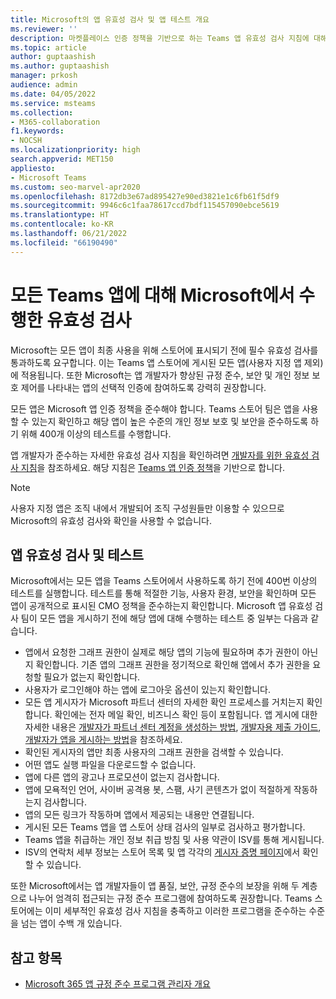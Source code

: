 ```yaml
---
title: Microsoft의 앱 유효성 검사 및 앱 테스트 개요
ms.reviewer: ''
description: 마켓플레이스 인증 정책을 기반으로 하는 Teams 앱 유효성 검사 지침에 대해 알아봅니다. Microsoft가 Teams 앱이 높은 수준의 개인 정보 보호 및 보안을 준수하도록 하는 방법을 이해합니다.
ms.topic: article
author: guptaashish
ms.author: guptaashish
manager: prkosh
audience: admin
ms.date: 04/05/2022
ms.service: msteams
ms.collection:
- M365-collaboration
f1.keywords:
- NOCSH
ms.localizationpriority: high
search.appverid: MET150
appliesto:
- Microsoft Teams
ms.custom: seo-marvel-apr2020
ms.openlocfilehash: 8172db3e67ad895427e90ed3821e1c6fb61f5df9
ms.sourcegitcommit: 9946c6c1faa78617ccd7bdf115457090ebce5619
ms.translationtype: HT
ms.contentlocale: ko-KR
ms.lasthandoff: 06/21/2022
ms.locfileid: "66190490"
---
```

# <a name="validation-performed-by-microsoft-for-all-teams-apps"></a>모든 Teams 앱에 대해 Microsoft에서 수행한 유효성 검사

Microsoft는 모든 앱이 최종 사용을 위해 스토어에 표시되기 전에 필수 유효성 검사를 통과하도록 요구합니다. 이는 Teams 앱 스토어에 게시된 모든 앱(사용자 지정 앱 제외)에 적용됩니다. 또한 Microsoft는 앱 개발자가 향상된 규정 준수, 보안 및 개인 정보 보호 제어를 나타내는 앱의 선택적 인증에 참여하도록 강력히 권장합니다.

모든 앱은 Microsoft 앱 인증 정책을 준수해야 합니다. Teams 스토어 팀은 앱을 사용할 수 있는지 확인하고 해당 앱이 높은 수준의 개인 정보 보호 및 보안을 준수하도록 하기 위해 400개 이상의 테스트를 수행합니다.

앱 개발자가 준수하는 자세한 유효성 검사 지침을 확인하려면 [개발자를 위한 유효성 검사 지침](/microsoftteams/platform/concepts/deploy-and-publish/appsource/prepare/teams-store-validation-guidelines)을 참조하세요. 해당 지침은 [Teams 앱 인증 정책](/legal/marketplace/certification-policies#1140-teams)을 기반으로 합니다.

> [!NOTE]
> 사용자 지정 앱은 조직 내에서 개발되어 조직 구성원들만 이용할 수 있으므로 Microsoft의 유효성 검사와 확인을 사용할 수 없습니다.

## <a name="app-validation-and-testing"></a>앱 유효성 검사 및 테스트

Microsoft에서는 모든 앱을 Teams 스토어에서 사용하도록 하기 전에 400번 이상의 테스트를 실행합니다. 테스트를 통해 적절한 기능, 사용자 환경, 보안을 확인하며 모든 앱이 공개적으로 표시된 CMO 정책을 준수하는지 확인합니다. Microsoft 앱 유효성 검사 팀이 모든 앱을 게시하기 전에 해당 앱에 대해 수행하는 테스트 중 일부는 다음과 같습니다.

* 앱에서 요청한 그래프 권한이 실제로 해당 앱의 기능에 필요하며 추가 권한이 아닌지 확인합니다. 기존 앱의 그래프 권한을 정기적으로 확인해 앱에서 추가 권한을 요청할 필요가 없는지 확인합니다.
* 사용자가 로그인해야 하는 앱에 로그아웃 옵션이 있는지 확인합니다.
* 모든 앱 게시자가 Microsoft 파트너 센터의 자세한 확인 프로세스를 거치는지 확인합니다. 확인에는 전자 메일 확인, 비즈니스 확인 등이 포함됩니다. 앱 게시에 대한 자세한 내용은 [개발자가 파트너 센터 계정을 생성하는 방법](/microsoftteams/platform/concepts/deploy-and-publish/appsource/prepare/create-partner-center-dev-account), [개발자용 제출 가이드](/office/dev/store/add-in-submission-guide), [개발자가 앱을 게시하는 방법](https://aka.ms/PublishToTeamsStore)을 참조하세요.
* 확인된 게시자의 앱만 최종 사용자의 그래프 권한을 검색할 수 있습니다.
* 어떤 앱도 실행 파일을 다운로드할 수 없습니다.
* 앱에 다른 앱의 광고나 프로모션이 없는지 검사합니다.
* 앱에 모욕적인 언어, 사이버 공격용 봇, 스팸, 사기 콘텐츠가 없이 적절하게 작동하는지 검사합니다.
* 앱의 모든 링크가 작동하며 앱에서 제공되는 내용만 연결됩니다.
* 게시된 모든 Teams 앱을 앱 스토어 상태 검사의 일부로 검사하고 평가합니다.
* Teams 앱을 취급하는 개인 정보 취급 방침 및 사용 약관이 ISV를 통해 게시됩니다.
* ISV의 연락처 세부 정보는 스토어 목록 및 앱 각각의 [게시자 증명 페이지](/microsoft-365-app-certification/teams/teams-apps)에서 확인할 수 있습니다.

또한 Microsoft에서는 앱 개발자들이 앱 품질, 보안, 규정 준수의 보장을 위해 두 계층으로 나누어 엄격히 접근되는 규정 준수 프로그램에 참여하도록 권장합니다. Teams 스토어에는 이미 세부적인 유효성 검사 지침을 충족하고 이러한 프로그램을 준수하는 수준을 넘는 앱이 수백 개 있습니다.

## <a name="see-also"></a>참고 항목

* [Microsoft 365 앱 규정 준수 프로그램 관리자 개요](overview-of-app-certification.md)
